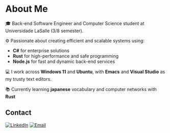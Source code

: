 # About Me
🎓 Back-end Software Engineer and Computer Science student at Universidade LaSalle (3/8 semester).

⚙️ Passionate about creating efficient and scalable systems using:  
- **C#** for enterprise solutions  
- **Rust** for high-performance and safe programming  
- **Node.js** for fast and dynamic back-end services  

💻 I work across **Windows 11** and **Ubuntu**, with **Emacs** and **Visual Studio** as my trusty text editors.

📚 Currently learning **japanese** vocabulary and computer networks with **Rust**

## Contact
[![LinkedIn](https://img.shields.io/badge/-LinkedIn-blue?style=flat&logo=linkedin)](https://www.linkedin.com/in/diogobonofre) [![Email](https://img.shields.io/badge/-Email-c14438?style=flat&logo=gmail&logoColor=white)](mailto:diogobonofre@gmail.com)
